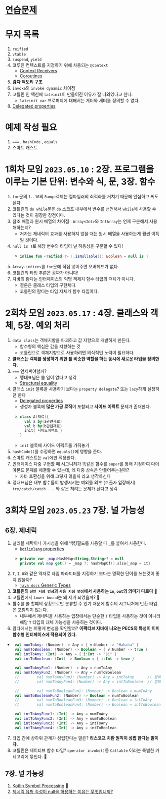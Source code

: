 
# [연습문제](연습문제.md)

# 무지 목록

1. `reified`
2. `vtable`
3. `suspend`, `yield`
4. 코루틴 컨텍스트를 지정하기 위해 사용되는 `@Context`
   - [Context Receivers](https://github.com/Kotlin/KEEP/blob/master/proposals/context-receivers.md)
   - [Coroutines](https://github.com/Kotlin/KEEP/blob/master/proposals/coroutines.md)
5. **람다 팩토리 구조**
6. `invoke`와 `invoke dynamic` 차이점
7. 코틀린 인 액션에 `lateinit`이 만들어진 이유가 잘 나와있다고 한다.
   - `lateinit var` 프로퍼티에 대해서는 게터와 세터를 정의할 수 없다.
8. [Delegated properties](https://kotlinlang.org/docs/delegated-properties.html)

# 예제 작성 필요
1. `===` , `hashCode` , `equals`
2. 스마트 캐스트

# 1회차 모임 `2023.05.10` : 2장. 프로그램을 이루는 기본 단위: 변수와 식, 문, 3장. 함수

1. `for`문의 `1..10`의 `Range`객체는 컴파일러의 최적화를 거치기 때문에 안심하고 써도 된다
2. 코틀린의 `do while`문은 `do` 스코프 내부에서 변수를 선언해서 `while`에 사용할 수 있다는 것이 굉장한 장점이다.
3. 참조 배열과 원시 배열의 차이점 : `Array<Int>`와 `IntArray`는 언제 구분해서 사용해하는지?
   - 저자는 제네릭의 효과를 사용하지 않을 때는 원시 배열을 사용하는게 훨씬 이득일 것이다. 
4. `null is T`로 해당 변수의 타입이 널 허용성을 구분할 수 있다!
   - ```kotlin
     inline fun <reified T> T.isNullable(): Boolean = null is T
     ```
5. `Array.indices`를 `for`문에 직접 넣어주면 오버헤드가 없다.
6. 코틀린의 타입 추론은 공짜가 아니다!
7. 자바의 람다는 인터페이스의 익명 객체지 함수 타입의 객체가 아니다.
   - 결론은 클래스 타입의 구현체다.
   - 코틀린의 람다는 타입 자체가 함수 타입이다.

# 2회차 모임 `2023.05.17` : 4장. 클래스와 객체, 5장. 예외 처리

1. `data class`는 객체지향을 파괴하고 값 지향으로 개발하게 만든다.
   - 함수형의 핵심은 값을 지향하는 것
   - 코틀린으로 객체지향으로 사용하려면 의식적인 노력이 필요하다.
2. **클래스는 객체를 생성하기 위한 틀 비슷한 역할을 하는 동시에 새로운 타입을 정의한다.**
3. `===` 언제써야할까?
   - 맹대표님은 쓸 일이 없다고 생각
   - [Structural equality](https://kotlinlang.org/docs/equality.html#structural-equality)
6. 클래스 `init` 블록을 사용하기 보다는 `property delegate`? 또는 `lazy`하게 설정하던 한다
   - [Delegated properties](https://kotlinlang.org/docs/delegated-properties.html)
   - 생성자 블록에 **많은 가공 로직**이 포함되고 **사이드 이펙트** 문제가 존재한다.
   - ```kotlin
     class A(재료){
       val a by(a관련재료)
       val b by(b관련재료)
       init{ 사이드이팩트 }
     }
     ```
   - `init` 블록에 사이드 이펙트롤 가둬놓기 
8. `hashCode()`를 수정하면 `equals()`에 영향을 준다.
9. 스마트 캐스트는 `val`에만 적용한다.
10. 인터페이스 다중 구현할 때 시그니처가 똑같은 함수를 `super`를 통해 지정하여 다이아몬드 문제를 해결할 수 있는데, 왜 다중 상속은 안풀어주는걸까?
    - 자바 호환성을 위해 그렇지 않을까 라고 생각하신다
11. 맹대표님은 내부 함수들이 발생시키는 예외를 외부 (호출자 입장에서) `try/catch/catch ...` 와 같은 처리는 문제가 된다고 생각

# 3회차 모임 `2023.05.23` 7장. 널 가능성

## 6장. 제네릭

1. 널러블 세탁이나 가시성을 위해 백킹필드를 사용할 때 `_`를 붙여서 사용한다.
   - [`kotlinlang` properties](https://kotlinlang.org/docs/properties.html#backing-properties)
   - ```kotlin
     private var _map:HashMap<String,String>? = null
     private val map get() = _map ?: hashMapOf().also{_map = it}
     ```
2. `T`, `I`, `U`와 같은 약자로 타입 파라미터를 지정하기 보다는 명확한 단어를 쓰는것이 좋지 않을까?
   - [`java docs` Generic Types](https://docs.oracle.com/javase/tutorial/java/generics/types.html)
3. **코틀린의 `선언 지점 번셩`과 `사용 지점 변성`에서 사용하는 `in`, `out`의 의미가 다르다** 📌
4. 코틀린에서 `Lower bound`는 왜 제거 되었을까? 📌
5. 함수를 콜 할떄의 상황으로만 분류할 수 있기 때문에 함수의 시그니처에 반환 타입은 포함되지 않는다.
   - 내부에서 제네릭을 사용하는 입장에서는 단순한 `T` 타입을 사용하는 것이 아니라 해당 `T` 타입의 대체 가능성을 사용하는 것이다.
6. 람다에서는 어떻게 변성을 확인할까? **이펙티브 자바에 나오는 PECS의 특성이 이미 함수형 인터페이스에 적용되어 있다.**

- ```kotlin
   val numToAny: (Number) -> Any = { v:Number -> "Hahaha" }
   val numToBoolean: (Number) -> Boolean = { v:Number -> true }
   val intToAny: (Int) -> Any = { i:Int -> "$i" }
   val intToBoolean: (Int) -> Boolean = { i:Int -> true }
   
   val numToAnyFun1: (Number) -> Any = numToAny
   val numToAnyFun2: (Number) -> Any = numToBoolean
   //        val numToAnyFun3: (Number) -> Any = intToAny      // 컴파일 에러
   //        val numToAnyFun4: (Number) -> Any = intToBoolean  // 컴파일 에러
   
   //        val numToBooleanFun1: (Number) -> Boolean = numToAny      // 컴파일 에러
   val numToBooleanFun2: (Number) -> Boolean = numToBoolean
   //        val numToBooleanFun3: (Number) -> Boolean = intToAny      // 컴파일 에러
   //        val numToBooleanFun4: (Number) -> Boolean = intToBoolean  // 컴파일 에러
   
   val intToAnyFunc1: (Int) -> Any = numToAny
   val intToAnyFunc2: (Int) -> Any = numToBoolean
   val intToAnyFunc3: (Int) -> Any = intToAny
   val intToAnyFunc4: (Int) -> Any = intToBoolean
   ```
7. 타입 간에 상하위 관계가 성립한다는 말은? **리스코프 치환 원칙이 성립 한다는 말이다.**
8. 코틀린은 네이티브 함수 타입? `operator invoke()`등 `Callable` 이라는 특별한 카테고리에 묶인다. 📌

## 7장. 널 가능성

1. [Kotlin Symbol Processing](https://csy7792.tistory.com/355) 📌
2. [제네릭 유형 속성이 null을 허용하는 이유는 무엇입니까?](https://stackoverflow.com/questions/33021802/why-is-a-generic-typed-property-nullable)
